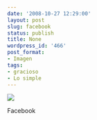```yaml
---
date: '2008-10-27 12:29:00'
layout: post
slug: facebook
status: publish
title: None
wordpress_id: '466'
post_format:
- Imagen
tags:
- gracioso
- Lo simple
---
```


![](http://jjdenis.files.wordpress.com/2012/04/fd9udze4sfkknip5li0smlndo1_500.gif)

Facebook
